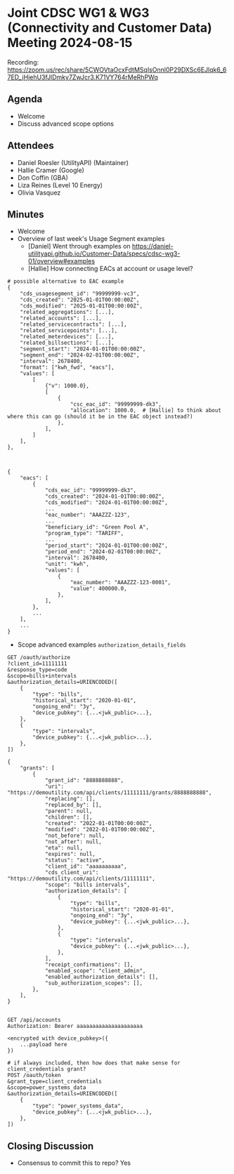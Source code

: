# Joint CDSC WG1 & WG3 (Connectivity and Customer Data) Meeting 2024-08-15

Recording: https://zoom.us/rec/share/5CWOVtaOcxFdtMSqIsOnnl0P29DXSc6EJlqk6_67ED_jHjehU3fJlDmky7ZwJcr3.K71VY764rMeRhPWq

## Agenda
* Welcome
* Discuss advanced scope options

## Attendees
* Daniel Roesler (UtilityAPI) (Maintainer)
* Hallie Cramer (Google)
* Don Coffin (GBA)
* Liza Reines (Level 10 Energy)
* Olivia Vasquez

## Minutes
* Welcome
* Overview of last week's Usage Segment examples
    * [Daniel] Went through examples on https://daniel-utilityapi.github.io/Customer-Data/specs/cdsc-wg3-01/overview#examples
    * [Hallie] How connecting EACs at account or usage level?

```
# possible alternative to EAC example
{
    "cds_usagesegment_id": "99999999-vc3",
    "cds_created": "2025-01-01T00:00:00Z",
    "cds_modified": "2025-01-01T00:00:00Z",
    "related_aggregations": [...],
    "related_accounts": [...],
    "related_servicecontracts": [...],
    "related_servicepoints": [...],
    "related_meterdevices": [...],
    "related_billsections": [...],
    "segment_start": "2024-01-01T00:00:00Z",
    "segment_end": "2024-02-01T00:00:00Z",
    "interval": 2678400,
    "format": ["kwh_fwd", "eacs"],
    "values": [
        [
            {"v": 1000.0},
            [
                {
                    "csc_eac_id": "99999999-dk3",
                    "allocation": 1000.0,  # [Hallie] to think about where this can go (should it be in the EAC object instead?)
                },
            ],
        ]
    ],
},



{
    "eacs": [
        {
            "cds_eac_id": "99999999-dk3",
            "cds_created": "2024-01-01T00:00:00Z",
            "cds_modified": "2024-01-01T00:00:00Z",
            ...
            "eac_number": "AAAZZZ-123",
            ...
            "beneficiary_id": "Green Pool A",
            "program_type": "TARIFF",
            ...
            "period_start": "2024-01-01T00:00:00Z",
            "period_end": "2024-02-01T00:00:00Z",
            "interval": 2678400,
            "unit": "kwh",
            "values": [
                {
                    "eac_number": "AAAZZZ-123-0001",
                    "value": 400000.0,
                },
            ],
        },
        ...
    ],
    ...
}
```

* Scope advanced examples `authorization_details_fields`

```
GET /oauth/authorize
?client_id=11111111
&response_type=code
&scope=bills+intervals
&authorization_details=URIENCODED([
    {
        "type": "bills",
        "historical_start": "2020-01-01",
        "ongoing_end": "3y",
        "device_pubkey": {...<jwk_public>...},
    },
    {
        "type": "intervals",
        "device_pubkey": {...<jwk_public>...},
    },
])

{
    "grants": [
        {
            "grant_id": "8888888888",
            "uri": "https://demoutility.com/api/clients/11111111/grants/8888888888",
            "replacing": [],
            "replaced_by": [],
            "parent": null,
            "children": [],
            "created": "2022-01-01T00:00:00Z",
            "modified": "2022-01-01T00:00:00Z",
            "not_before": null,
            "not_after": null,
            "eta": null,
            "expires": null,
            "status": "active",
            "client_id": "aaaaaaaaaa",
            "cds_client_uri": "https://demoutility.com/api/clients/11111111",
            "scope": "bills intervals",
            "authorization_details": [
                {
                    "type": "bills",
                    "historical_start": "2020-01-01",
                    "ongoing_end": "3y",
                    "device_pubkey": {...<jwk_public>...},
                },
                {
                    "type": "intervals",
                    "device_pubkey": {...<jwk_public>...},
                },
            ],
            "receipt_confirmations": [],
            "enabled_scope": "client_admin",
            "enabled_authorization_details": [],
            "sub_authorization_scopes": [],
        },
    ],
}


GET /api/accounts
Authorization: Bearer aaaaaaaaaaaaaaaaaaaaa

<encrypted with device_pubkey>({
    ...payload here
})
```




```
# if always included, then how does that make sense for client_credentials grant?
POST /oauth/token
&grant_type=client_credentials
&scope=power_systems_data
&authorization_details=URIENCODED([
    {
        "type": "power_systems_data",
        "device_pubkey": {...<jwk_public>...},
    },
])
```



## Closing Discussion
* Consensus to commit this to repo? Yes



